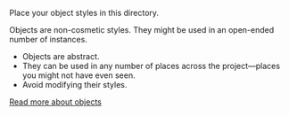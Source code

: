 Place your object styles in this directory.

Objects are non-cosmetic styles. They might be used in an open-ended number of
instances.

- Objects are abstract.
- They can be used in any number of places across the project—places you might
  not have even seen.
- Avoid modifying their styles.

[Read more about objects](http://csswizardry.com/2015/03/more-transparent-ui-code-with-namespaces/#object-namespaces-o-)

